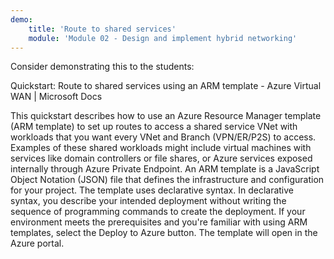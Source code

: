 ```yaml
---
demo:
    title: 'Route to shared services'
    module: 'Module 02 - Design and implement hybrid networking'
---
```

Consider demonstrating this to the students: 

Quickstart: Route to shared services using an ARM template - Azure Virtual WAN | Microsoft Docs

This quickstart describes how to use an Azure Resource Manager template (ARM template) to set up routes to access a shared service VNet with workloads that you want every VNet and Branch (VPN/ER/P2S) to access. Examples of these shared workloads might include virtual machines with services like domain controllers or file shares, or Azure services exposed internally through Azure Private Endpoint.
An ARM template is a JavaScript Object Notation (JSON) file that defines the infrastructure and configuration for your project. The template uses declarative syntax. In declarative syntax, you describe your intended deployment without writing the sequence of programming commands to create the deployment.
If your environment meets the prerequisites and you're familiar with using ARM templates, select the Deploy to Azure button. The template will open in the Azure portal.

